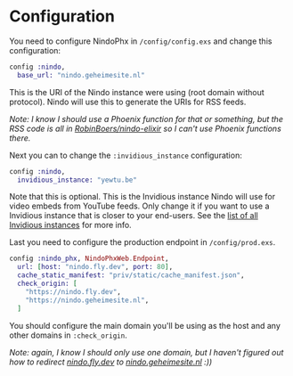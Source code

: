 # Configuration

You need to configure NindoPhx in `/config/config.exs` and change this configuration:

```elixir
config :nindo,
  base_url: "nindo.geheimesite.nl"
```

This is the URI of the Nindo instance were using (root domain without protocol). Nindo will use this to generate the URIs for RSS feeds.

_Note: I know I should use a Phoenix function for that or something, but the RSS code is all in [RobinBoers/nindo-elixir](https://github.com/RobinBoers/nindo-elixir) so I can't use Phoenix functions there._

Next you can to change the `:invidious_instance` configuration:

```elixir
config :nindo,
  invidious_instance: "yewtu.be"
```

Note that this is optional. This is the Invidious instance Nindo will use for video embeds from YouTube feeds. Only change it if you want to use a Invidious instance that is closer to your end-users. See the [list of all Invidious instances](https://docs.invidious.io/Invidious-Instances.md) for more info.

Last you need to configure the production endpoint in `/config/prod.exs`.

```elixir
config :nindo_phx, NindoPhxWeb.Endpoint,
  url: [host: "nindo.fly.dev", port: 80],
  cache_static_manifest: "priv/static/cache_manifest.json",
  check_origin: [
    "https://nindo.fly.dev",
    "https://nindo.geheimesite.nl",
  ]
```

You should configure the main domain you'll be using as the host and any other domains in `:check_origin`.

_Note: again, I know I should only use one domain, but I haven't figured out how to redirect [nindo.fly.dev](https://nindo.fly.dev) to [nindo.geheimesite.nl](https://nindo.geheimesite.nl) :))_
